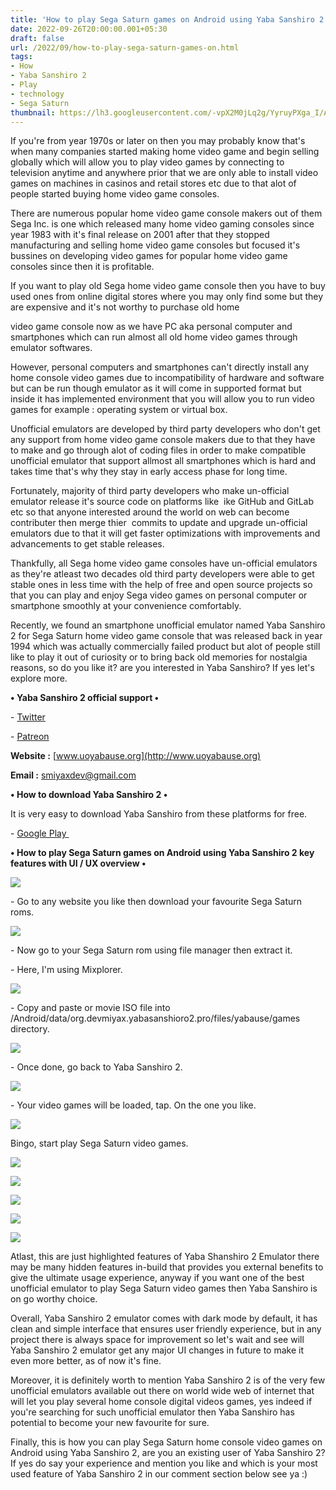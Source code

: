 ```yaml
---
title: 'How to play Sega Saturn games on Android using Yaba Sanshiro 2.'
date: 2022-09-26T20:00:00.001+05:30
draft: false
url: /2022/09/how-to-play-sega-saturn-games-on.html
tags: 
- How
- Yaba Sanshiro 2
- Play
- technology
- Sega Saturn
thumbnail: https://lh3.googleusercontent.com/-vpX2M0jLq2g/YyruyPXga_I/AAAAAAAAN9g/FqQZ4dGU_u8b7DvTUEWbWfUU12hh8s78wCNcBGAsYHQ/s1600/1663758022173940-0.png
---
```


  

If you're from year 1970s or later on then you may probably know that's when many companies started making home video game and begin selling globally which will allow you to play video games by connecting to television anytime and anywhere prior that we are only able to install video games on machines in casinos and retail stores etc due to that alot of people started buying home video game consoles.

  

There are numerous popular home video game console makers out of them Sega Inc. is one which released many home video gaming consoles since year 1983 with it's final release on 2001 after that they stopped manufacturing and selling home video game consoles but focused it's bussines on developing video games for popular home video game consoles since then it is profitable.

  

If you want to play old Sega home video game console then you have to buy used ones from online digital stores where you may only find some but they are expensive and it's not worthy to purchase old home 

video game console now as we have PC aka personal computer and smartphones which can run almost all old home video games through emulator softwares.

  

However, personal computers and smartphones can't directly install any home console video games due to incompatibility of hardware and software but can be run though emulator as it will come in supported format but inside it has implemented environment that you will allow you to run video games for example : operating system or virtual box.

  

Unofficial emulators are developed by third party developers who don't get any support from home video game console makers due to that they have to make and go through alot of coding files in order to make compatible unofficial emulator that support allmost all smartphones which is hard and takes time that's why they stay in early access phase for long time.

  

Fortunately, majority of third party developers who make un-official emulator release it's source code on platforms like  ike GitHub and GitLab etc so that anyone interested around the world on web can become contributer then merge thier  commits to update and upgrade un-official emulators due to that it will get faster optimizations with improvements and advancements to get stable releases.

  

Thankfully, all Sega home video game consoles have un-official emulators as they're atleast two decades old third party developers were able to get stable ones in less time with the help of free and open source projects so that you can play and enjoy Sega video games on personal computer or smartphone smoothly at your convenience comfortably.

  

Recently, we found an smartphone unofficial emulator named Yaba Sanshiro 2 for Sega Saturn home video game console that was released back in year 1994 which was actually commercially failed product but alot of people still like to play it out of curiosity or to bring back old memories for nostalgia reasons, so do you like it? are you interested in Yaba Sanshiro? If yes let's explore more.

  

**• Yaba Sanshiro 2 official support •**

\- [Twitter](https://twitter.com/miyaxdev)

\- [Patreon](https://www.patreon.com/bePatron?u=5859030&redirect_uri=https%253A%252F%252Fwww.uoyabause.org%252F&utm_medium=widget)

  

**Website :** [www.uoyabause.org](http://www.uoyabause.org)

**Email :** [smiyaxdev@gmail.com](mailto:smiyaxdev@gmail.com)

**• How to download Yaba Sanshiro 2 •**

It is very easy to download Yaba Sanshiro from these platforms for free.

  

\- [Google Play ](https://play.google.com/store/apps/details?id=org.devmiyax.yabasanshioro2)

**• How to play Sega Saturn games on Android using Yaba Sanshiro 2 key features with UI / UX overview •**

 ![](https://lh3.googleusercontent.com/-QaLnT_EiEx8/YyruxZS1cAI/AAAAAAAAN9c/uM_FfjHU2j8pprBJqKeGeapsXV--zBigwCNcBGAsYHQ/s1600/1663758018693589-1.png) 

  

\- Go to any website you like then download your favourite Sega Saturn roms.

  

 ![](https://lh3.googleusercontent.com/-gCrPf2MZK6g/Yyruwoqun1I/AAAAAAAAN9Y/wR2PZbNbXYobBw_BNW76F1zMHtXWJEFBQCNcBGAsYHQ/s1600/1663758015820617-2.png) 

  

\- Now go to your Sega Saturn rom using file manager then extract it.

  

\- Here, I'm using Mixplorer.

  

 ![](https://lh3.googleusercontent.com/-5Re13jAgvy0/Yyruv6GPJTI/AAAAAAAAN9U/G_MRDlJAVvoux3n27oSGjYusQaYZX5auACNcBGAsYHQ/s1600/1663758012492385-3.png) 

  

\- Copy and paste or movie ISO file into /Android/data/org.devmiyax.yabasanshioro2.pro/files/yabause/games directory.

 **![](https://lh3.googleusercontent.com/-C0g0kpSqgck/YyruvHObysI/AAAAAAAAN9Q/XIh7pxbCLnEs2PzblYn-nFIP8oNTiramwCNcBGAsYHQ/s1600/1663758009936481-4.png)** 

\- Once done, go back to Yaba Sanshiro 2.

  

 ![](https://lh3.googleusercontent.com/-dvcnulGmICw/YyruuZtEklI/AAAAAAAAN9M/7dHbkczsJlYm98cT6fxQ0scu1veLGlLPACNcBGAsYHQ/s1600/1663758006751415-5.png) 

  

\- Your video games will be loaded, tap. On the one you like.

  

 ![](https://lh3.googleusercontent.com/-lk7ZE1YJRBE/YyrutqqKR6I/AAAAAAAAN9I/Tj5kNMyYjGMhdTAXHADFuw0ClzIXZ8-UgCNcBGAsYHQ/s1600/1663758003525572-6.png) 

  

Bingo, start play Sega Saturn video games.

  

 ![](https://lh3.googleusercontent.com/-PdjtlHVHQXQ/Yyrus8cXEAI/AAAAAAAAN9E/zfO_xuww3hYP4o26hDmJHxcbXQct8gj_wCNcBGAsYHQ/s1600/1663758000941493-7.png) 

  

 ![](https://lh3.googleusercontent.com/-DRK9bl44xQ4/YyrusB_zRTI/AAAAAAAAN9A/dr-cN5aVP1ssmNHHG2WprArwLmxD_cRBQCNcBGAsYHQ/s1600/1663757997651064-8.png) 

  

 ![](https://lh3.googleusercontent.com/-NibZO_Yh2AU/YyrurXrlNaI/AAAAAAAAN88/880RQo6txAIbDdoDpDmi6aDaQCqKUuoVgCNcBGAsYHQ/s1600/1663757994809977-9.png) 

  

 ![](https://lh3.googleusercontent.com/-u8OcF4xumCs/Yyruqk2LnAI/AAAAAAAAN84/ufxMFMnnbUsMSp2rNuZOeWeIWFVADMbqgCNcBGAsYHQ/s1600/1663757991615191-10.png) 

  

 ![](https://lh3.googleusercontent.com/-b4WhpcRBXZ0/Yyrup07nAqI/AAAAAAAAN80/T-TPYYEDvcIQgwsHVCqR_oRm3p_PEBkbACNcBGAsYHQ/s1600/1663757988271977-11.png) 

  

Atlast, this are just highlighted features of Yaba Shanshiro 2 Emulator there may be many hidden features in-build that provides you external benefits to give the ultimate usage experience, anyway if you want one of the best unofficial emulator to play Sega Saturn video games then Yaba Sanshiro is on go worthy choice.

  

Overall, Yaba Sanshiro 2 emulator comes with dark mode by default, it has clean and simple interface that ensures user friendly experience, but in any project there is always space for improvement so let's wait and see will Yaba Sanshiro 2 emulator get any major UI changes in future to make it even more better, as of now it's fine.  

  

Moreover, it is definitely worth to mention Yaba Sanshiro 2 is of the very few unofficial emulators available out there on world wide web of internet that will let you play several home console digital videos games, yes indeed if you're searching for such unofficial emulator then Yaba Sanshiro has potential to become your new favourite for sure.

  

Finally, this is how you can play Sega Saturn home console video games on Android using Yaba Sanshiro 2, are you an existing user of Yaba Sanshiro 2? If yes do say your experience and mention you like and which is your most used feature of Yaba Sanshiro 2 in our comment section below see ya :)